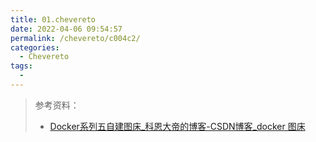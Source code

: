 ```yaml
---
title: 01.chevereto
date: 2022-04-06 09:54:57
permalink: /chevereto/c004c2/
categories:
  - Chevereto
tags:
  - 
---
```


> 参考资料：
>
> - [Docker系列五自建图床_科恩大帝的博客-CSDN博客_docker 图床](https://blog.csdn.net/qq_41461536/article/details/119563053)